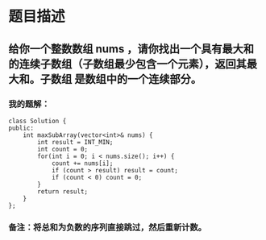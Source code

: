 # 题目描述
## 给你一个整数数组 nums ，请你找出一个具有最大和的连续子数组（子数组最少包含一个元素），返回其最大和。子数组 是数组中的一个连续部分。
### 我的题解：
```
class Solution {
public:
    int maxSubArray(vector<int>& nums) {
        int result = INT_MIN;
        int count = 0;
        for(int i = 0; i < nums.size(); i++) {
            count += nums[i];
            if (count > result) result = count;
            if (count < 0) count = 0; 
        }
        return result;
    }
};
```
### **备注**：将总和为负数的序列直接跳过，然后重新计数。